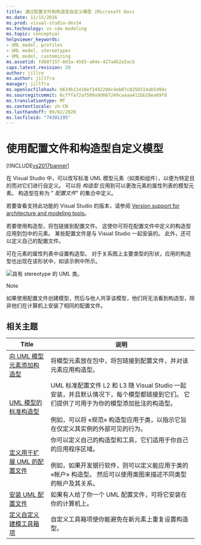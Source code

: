 ```yaml
---
title: 通过配置文件和构造型自定义模型 |Microsoft Docs
ms.date: 11/15/2016
ms.prod: visual-studio-dev14
ms.technology: vs-ide-modeling
ms.topic: conceptual
helpviewer_keywords:
- UML model, profiles
- UML model, stereotypes
- UML model, customizing
ms.assetid: fd607157-0d3a-4583-a84e-427a4b2a5acb
caps.latest.revision: 20
author: jillre
ms.author: jillfra
manager: jillfra
ms.openlocfilehash: b634b11418ef2d4220dc4eb07c825b514ab5494c
ms.sourcegitcommit: 6cfffa72af599a9d667249caaaa411bb28ea69fd
ms.translationtype: MT
ms.contentlocale: zh-CN
ms.lasthandoff: 09/02/2020
ms.locfileid: "74301195"
---
```

# <a name="customize-your-model-with-profiles-and-stereotypes"></a>使用配置文件和构造型自定义模型
[!INCLUDE[vs2017banner](../includes/vs2017banner.md)]

在 Visual Studio 中，可以改写标准 UML 模型元素（如类和组件），以便为特定目的而对它们进行自定义。 可以将 *构造型* 应用到可以更改元素的属性列表的模型元素。 构造型在称为 " *配置文件*" 的集合中定义。

 若要查看支持此功能的 Visual Studio 的版本，请参阅 [Version support for architecture and modeling tools](../modeling/what-s-new-for-design-in-visual-studio.md#VersionSupport)。

 若要使用构造型，将包链接到配置文件。 这使你可将在配置文件中定义的构造型应用到包中的元素。 某些配置文件是与 Visual Studio 一起安装的。 此外，还可以定义自己的配置文件。

 可在元素的属性列表中设置构造型。 对于关系图上主要类型的形状，应用的构造型也出现在该形状中，如该示例中所示。

 ![具有 stereotype 的 UML 类。](../modeling/media/uml-class-stereotype.png "UML_class_stereotype")

> [!NOTE]
> 如果使用配置文件创建模型，然后与他人共享该模型，他们将无法看到构造型，除非他们在计算机上安装了相同的配置文件。

## <a name="related-topics"></a>相关主题

|Title|说明|
|-----------|-----------------|
|[向 UML 模型元素添加构造型](../modeling/add-stereotypes-to-uml-model-elements.md)|将模型元素放在包中，将包链接到配置文件，并对该元素应用构造型。|
|[UML 模型的标准构造型](../modeling/standard-stereotypes-for-uml-models.md)|UML 标准配置文件 L2 和 L3 随 Visual Studio 一起安装，并且默认情况下，每个模型都链接到它们。 它们提供了可用于为你的模型添加批注的构造型。<br /><br /> 例如，可以将 «规范» 构造型应用于类，以指示它旨在仅定义其实例的外部可见的行为。|
|[定义用于扩展 UML 的配置文件](../modeling/define-a-profile-to-extend-uml.md)|你可以定义自己的构造型和工具，它们适用于你自己的应用程序区域。<br /><br /> 例如，如果开发银行软件，则可以定义能应用于类的 «帐户» 构造型。 然后可以使用类图来描述不同类型的帐户及其关系。|
|[安装 UML 配置文件](../modeling/install-a-uml-profile.md)|如果有人给了你一个 UML 配置文件，可将它安装在你的计算机上。|
|[定义自定义建模工具箱项](../modeling/define-a-custom-modeling-toolbox-item.md)|自定义工具箱项使你能避免在新元素上重复设置构造型。|
